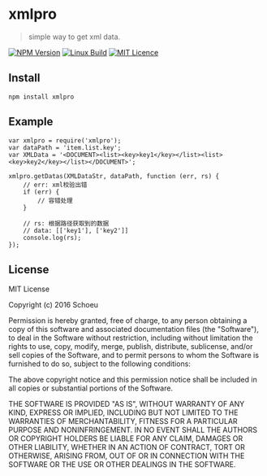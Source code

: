 # xmlpro

> simple way to get xml data.


[![NPM Version](https://img.shields.io/npm/v/xmlpro.svg)](https://npmjs.org/package/node-docx)
[![Linux Build](https://img.shields.io/travis/schoeu/xmlpro/master.svg?label=linux)](https://travis-ci.org/schoeu/docx)
[![MIT Licence](https://badges.frapsoft.com/os/mit/mit.svg?v=103)](https://opensource.org/licenses/mit-license.php)

## Install

```
npm install xmlpro
```

## Example

```
var xmlpro = require('xmlpro');
var dataPath = 'item.list.key';
var XMLData = '<DOCUMENT><list><key>key1</key></list><list><key>key2</key></list></DOCUMENT>';

xmlpro.getDatas(XMLDataStr, dataPath, function (err, rs) {
    // err: xml校验出错
    if (err) {
        // 容错处理
    }

    // rs: 根据路径获取到的数据
    // data: [['key1'], ['key2']]
    console.log(rs);
});
```

## License

MIT License

Copyright (c) 2016 Schoeu

Permission is hereby granted, free of charge, to any person obtaining a copy
of this software and associated documentation files (the "Software"), to deal
in the Software without restriction, including without limitation the rights
to use, copy, modify, merge, publish, distribute, sublicense, and/or sell
copies of the Software, and to permit persons to whom the Software is
furnished to do so, subject to the following conditions:

The above copyright notice and this permission notice shall be included in all
copies or substantial portions of the Software.

THE SOFTWARE IS PROVIDED "AS IS", WITHOUT WARRANTY OF ANY KIND, EXPRESS OR
IMPLIED, INCLUDING BUT NOT LIMITED TO THE WARRANTIES OF MERCHANTABILITY,
FITNESS FOR A PARTICULAR PURPOSE AND NONINFRINGEMENT. IN NO EVENT SHALL THE
AUTHORS OR COPYRIGHT HOLDERS BE LIABLE FOR ANY CLAIM, DAMAGES OR OTHER
LIABILITY, WHETHER IN AN ACTION OF CONTRACT, TORT OR OTHERWISE, ARISING FROM,
OUT OF OR IN CONNECTION WITH THE SOFTWARE OR THE USE OR OTHER DEALINGS IN THE
SOFTWARE.

